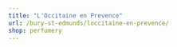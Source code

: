 ```yaml
---
title: "L'Occitaine en Prevence"
url: /bury-st-edmunds/loccitaine-en-prevence/
shop: perfumery
---
```


